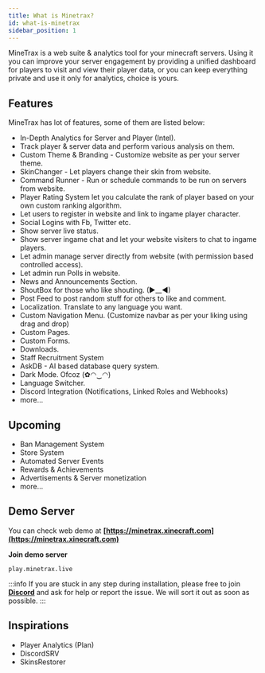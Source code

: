 ```yaml
---
title: What is Minetrax?
id: what-is-minetrax
sidebar_position: 1
---
```


MineTrax is a web suite & analytics tool for your minecraft servers. Using it you can improve your server engagement by providing a unified dashboard for players to visit and view their player data, or you can keep everything private and use it only for analytics, choice is yours.

## Features
MineTrax has lot of features, some of them are listed below:
 - In-Depth Analytics for Server and Player (Intel).
 - Track player & server data and perform various analysis on them.
 - Custom Theme & Branding - Customize website as per your server theme.
 - SkinChanger - Let players change their skin from website.
 - Command Runner - Run or schedule commands to be run on servers from website.
 - Player Rating System let you calculate the rank of player based on your own custom ranking algorithm.
 - Let users to register in website and link to ingame player character.
 - Social Logins with Fb, Twitter etc.
 - Show server live status.
 - Show server ingame chat and let your website visiters to chat to ingame players.
 - Let admin manage server directly from website (with permission based controlled access).
 - Let admin run Polls in website.
 - News and Announcements Section.
 - ShoutBox for those who like shouting. (►__◄)
 - Post Feed to post random stuff for others to like and comment.
 - Localization. Translate to any language you want.
 - Custom Navigation Menu. (Customize navbar as per your liking using drag and drop)
 - Custom Pages.
 - Custom Forms.
 - Downloads.
 - Staff Recruitment System
 - AskDB - AI based database query system.
 - Dark Mode. Ofcoz (✿◠‿◠)
 - Language Switcher.
 - Discord Integration (Notifications, Linked Roles and Webhooks)
 - more...

## Upcoming
 - Ban Management System
 - Store System
 - Automated Server Events
 - Rewards & Achievements
 - Advertisements & Server monetization
 - more...

## Demo Server
You can check web demo at **[https://minetrax.xinecraft.com](https://minetrax.xinecraft.com)**

**Join demo server**
```
play.minetrax.live
```

:::info
If you are stuck in any step during installation, please free to join **[Discord](https://discord.gg/Hzfj27k)** and ask for help or report the issue. We will sort it out as soon as possible.
:::

## Inspirations
 - Player Analytics (Plan)
 - DiscordSRV
 - SkinsRestorer
